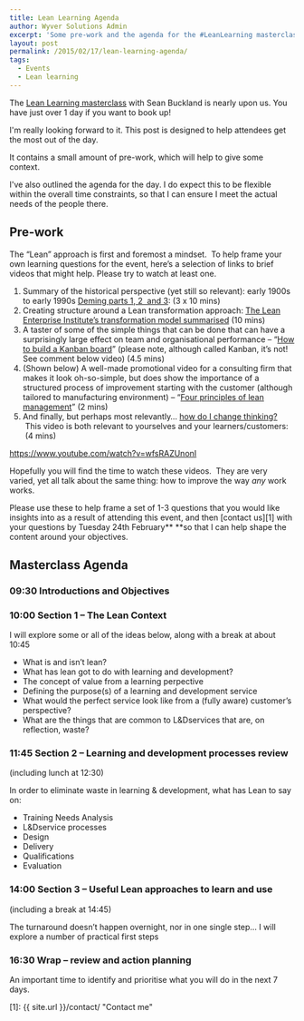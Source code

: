 ```yaml
---
title: Lean Learning Agenda
author: Wyver Solutions Admin
excerpt: 'Some pre-work and the agenda for the #LeanLearning masterclass on Feb 26th. This is important reading for all attendees.<br /><a href="http://leanlearningmasterclass.eventbrite.com">Join us</a>'
layout: post
permalink: /2015/02/17/lean-learning-agenda/
tags:
  - Events
  - Lean learning
---
```

The <a href="https://leanlearningmasterclass.eventbrite.com" target="_blank">Lean Learning masterclass</a> with Sean Buckland is nearly upon us. You have just over 1 day if you want to book up!

I'm really looking forward to it. This post is designed to help attendees get the most out of the day.

It contains a small amount of pre-work, which will help to give some context.

I've also outlined the agenda for the day. I do expect this to be flexible within the overall time constraints, so that I can ensure I meet the actual needs of the people there.

## Pre-work

The “Lean” approach is first and foremost a mindset.  To help frame your own learning questions for the event, here’s a selection of links to brief videos that might help. Please try to watch at least one.

  1. Summary of the historical perspective (yet still so relevant): early 1900s to early 1990s <a href="https://www.youtube.com/watch?v=GHvnIm9UEoQ&amp;index=1&amp;list=PL98D93E7C8E4047DC" target="_blank">Deming parts 1, 2  and 3</a>: (3 x 10 mins)
  2. Creating structure around a Lean transformation approach: <a href="https://www.youtube.com/watch?v=kEcdliWZH30" target="_blank">The Lean Enterprise Institute’s transformation model summarised</a> (10 mins)
  3. A taster of some of the simple things that can be done that can have a surprisingly large effect on team and organisational performance &#8211; &#8220;<a href="https://www.youtube.com/watch?v=N3BoLRVXoI0" target="_blank">How to build a Kanban board</a>&#8221; (please note, although called Kanban, it’s not! See comment below video) (4.5 mins)
  4. (Shown below) A well-made promotional video for a consulting firm that makes it look oh-so-simple, but does show the importance of a structured process of improvement starting with the customer (although tailored to manufacturing environment) &#8211; &#8220;<a href="https://www.youtube.com/watch?v=wfsRAZUnonI" target="_blank">Four principles of lean management</a>&#8221; (2 mins)
  5. And finally, but perhaps most relevantly… <a href="https://www.youtube.com/watch?v=bcdahNIu820" target="_blank">how do I change thinking?</a>  This video is both relevant to yourselves and your learners/customers:  (4 mins)

https://www.youtube.com/watch?v=wfsRAZUnonI

Hopefully you will find the time to watch these videos.  They are very varied, yet all talk about the same thing: how to improve the way *any* work works.

Please use these to help frame a set of 1-3 questions that you would like insights into as a result of attending this event, and then [contact us][1] with your questions by Tuesday 24th February** **so that I can help shape the content around your objectives.

## Masterclass Agenda

### 09:30 Introductions and Objectives

### 10:00 Section 1 – The Lean Context

I will explore some or all of the ideas below, along with a break at about 10:45

  * What is and isn&#8217;t lean?
  * What has lean got to do with learning and development?
  * The concept of value from a learning perpective
  * Defining the purpose(s) of a learning and development service
  * What would the perfect service look like from a (fully aware) customer&#8217;s perspective?
  * What are the things that are common to L&amp;Dservices that are, on reflection, waste?

### 11:45 Section 2 – Learning and development processes review

(including lunch at 12:30)

In order to eliminate waste in learning &amp; development, what has Lean to say on:

  * Training Needs Analysis
  * L&amp;Dservice processes
  * Design
  * Delivery
  * Qualifications
  * Evaluation

### 14:00 Section 3 – Useful Lean approaches to learn and use

(including a break at 14:45)

The turnaround doesn&#8217;t happen overnight, nor in one single step&#8230; I will explore a number of practical first steps

### 16:30 Wrap – review and action planning

An important time to identify and prioritise what you will do in the next 7 days.

 [1]: {{ site.url }}/contact/ "Contact me"